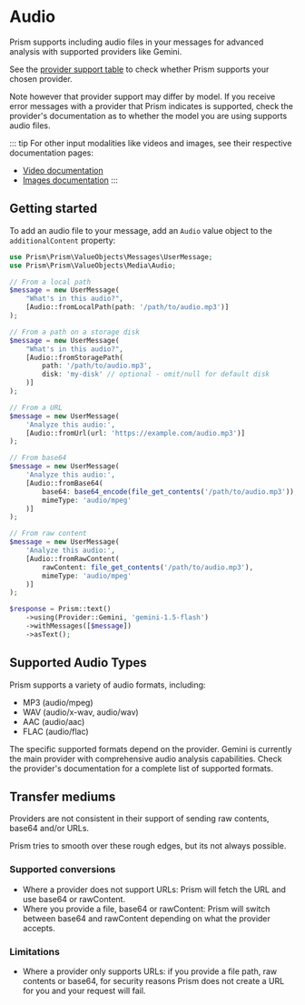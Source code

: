 # Audio

Prism supports including audio files in your messages for advanced analysis with supported providers like Gemini.

See the [provider support table](/getting-started/introduction.html#provider-support) to check whether Prism supports your chosen provider.

Note however that provider support may differ by model. If you receive error messages with a provider that Prism indicates is supported, check the provider's documentation as to whether the model you are using supports audio files.

::: tip
For other input modalities like videos and images, see their respective documentation pages:
- [Video documentation](/input-modalities/video.html)
- [Images documentation](/input-modalities/images.html)
:::

## Getting started

To add an audio file to your message, add an `Audio` value object to the `additionalContent` property:

```php
use Prism\Prism\ValueObjects\Messages\UserMessage;
use Prism\Prism\ValueObjects\Media\Audio;

// From a local path
$message = new UserMessage(
    "What's in this audio?",
    [Audio::fromLocalPath(path: '/path/to/audio.mp3')]
);

// From a path on a storage disk
$message = new UserMessage(
    "What's in this audio?",
    [Audio::fromStoragePath(
        path: '/path/to/audio.mp3', 
        disk: 'my-disk' // optional - omit/null for default disk
    )]
);

// From a URL
$message = new UserMessage(
    'Analyze this audio:',
    [Audio::fromUrl(url: 'https://example.com/audio.mp3')]
);

// From base64
$message = new UserMessage(
    'Analyze this audio:',
    [Audio::fromBase64(
        base64: base64_encode(file_get_contents('/path/to/audio.mp3')),
        mimeType: 'audio/mpeg'
    )]
);

// From raw content
$message = new UserMessage(
    'Analyze this audio:',
    [Audio::fromRawContent(
        rawContent: file_get_contents('/path/to/audio.mp3'),
        mimeType: 'audio/mpeg'
    )]
);

$response = Prism::text()
    ->using(Provider::Gemini, 'gemini-1.5-flash')
    ->withMessages([$message])
    ->asText();
```

## Supported Audio Types

Prism supports a variety of audio formats, including:

- MP3 (audio/mpeg)
- WAV (audio/x-wav, audio/wav)
- AAC (audio/aac)
- FLAC (audio/flac)

The specific supported formats depend on the provider. Gemini is currently the main provider with comprehensive audio analysis capabilities. Check the provider's documentation for a complete list of supported formats.

## Transfer mediums 

Providers are not consistent in their support of sending raw contents, base64 and/or URLs.

Prism tries to smooth over these rough edges, but its not always possible.

### Supported conversions
- Where a provider does not support URLs: Prism will fetch the URL and use base64 or rawContent.
- Where you provide a file, base64 or rawContent: Prism will switch between base64 and rawContent depending on what the provider accepts.

### Limitations
- Where a provider only supports URLs: if you provide a file path, raw contents or base64, for security reasons Prism does not create a URL for you and your request will fail.
